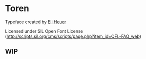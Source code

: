 # Toren

Typeface created by <a href="www.eliheuer.com">Eli Heuer</a>

Licensed under SIL Open Font License (http://scripts.sil.org/cms/scripts/page.php?item_id=OFL-FAQ_web)

## WIP
